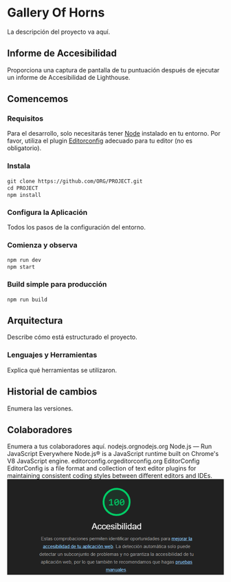 # Gallery Of Horns
La descripción del proyecto va aquí.
## Informe de Accesibilidad
Proporciona una captura de pantalla de tu puntuación después de ejecutar un informe de Accesibilidad de Lighthouse.
## Comencemos
### Requisitos
Para el desarrollo, solo necesitarás tener [Node](http://nodejs.org/) instalado en tu entorno.
Por favor, utiliza el plugin [Editorconfig](http://editorconfig.org/) adecuado para tu editor (no es obligatorio).
### Instala
    git clone https://github.com/ORG/PROJECT.git
    cd PROJECT
    npm install
### Configura la Aplicación
Todos los pasos de la configuración del entorno.
### Comienza y observa
    npm run dev
    npm start
### Build simple para producción
    npm run build
## Arquitectura
Describe cómo está estructurado el proyecto.
### Lenguajes y Herramientas
Explica qué herramientas se utilizaron.
## Historial de cambios
Enumera las versiones.
## Colaboradores
Enumera a tus colaboradores aquí.
nodejs.orgnodejs.org
Node.js — Run JavaScript Everywhere
Node.js® is a JavaScript runtime built on Chrome's V8 JavaScript engine.
editorconfig.orgeditorconfig.org
EditorConfig
EditorConfig is a file format and collection of text editor plugins for maintaining consistent coding styles between different editors and IDEs.
![alt text](image.png)